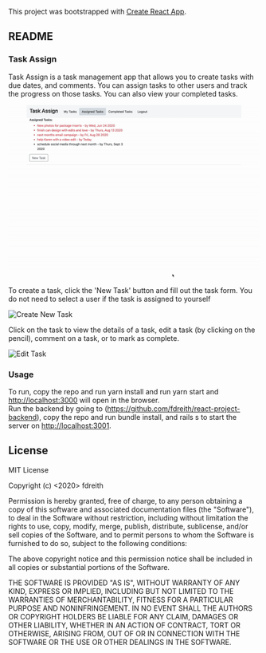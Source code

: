 This project was bootstrapped with [Create React App](https://github.com/facebook/create-react-app).

## README

### Task Assign

Task Assign is a task management app that allows you to create tasks with due dates, and comments. You can assign tasks to other users and track the progress on those tasks. You can also view your completed tasks.

![View Tasks](demo/view_tasks.gif)

To create a task, click the 'New Task' button and fill out the task form. You do not need to select a user if the task is assigned to yourself

![Create New Task](demo/new_tasks.gif)

Click on the task to view the details of a task, edit a task (by clicking on the pencil), comment on a task, or to mark as complete.

![Edit Task](demo/edit_tasks.gif)

### Usage

To run, copy the repo and run yarn install and run yarn start and [http://localhost:3000](http://localhost:3000) will open in the browser.
<br />
Run the backend by going to (https://github.com/fdreith/react-project-backend), copy the repo and run bundle install, and rails s to start the server on [http://localhost:3001](http://localhost:3001).<br />

## License

MIT License

Copyright (c) <2020> fdreith

Permission is hereby granted, free of charge, to any person obtaining a copy of this software and associated documentation files (the "Software"), to deal in the Software without restriction, including without limitation the rights to use, copy, modify, merge, publish, distribute, sublicense, and/or sell copies of the Software, and to permit persons to whom the Software is furnished to do so, subject to the following conditions:

The above copyright notice and this permission notice shall be included in all copies or substantial portions of the Software.

THE SOFTWARE IS PROVIDED "AS IS", WITHOUT WARRANTY OF ANY KIND, EXPRESS OR IMPLIED, INCLUDING BUT NOT LIMITED TO THE WARRANTIES OF MERCHANTABILITY, FITNESS FOR A PARTICULAR PURPOSE AND NONINFRINGEMENT. IN NO EVENT SHALL THE AUTHORS OR COPYRIGHT HOLDERS BE LIABLE FOR ANY CLAIM, DAMAGES OR OTHER LIABILITY, WHETHER IN AN ACTION OF CONTRACT, TORT OR OTHERWISE, ARISING FROM, OUT OF OR IN CONNECTION WITH THE SOFTWARE OR THE USE OR OTHER DEALINGS IN THE SOFTWARE.
